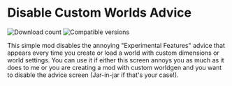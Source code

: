 # Disable Custom Worlds Advice
![Download count](https://cf.way2muchnoise.eu/401978.svg) ![Compatible versions](https://cf.way2muchnoise.eu/versions/401978.svg)

This simple mod disables the annoying "Experimental Features" advice that appears every time you create or load a world with custom dimensions or world settings. You can use it if either this screen annoys you as much as it does to me or you are creating a mod with custom worldgen and you want to disable the advice screen (Jar-in-jar if that's your case!).

